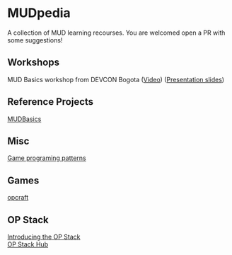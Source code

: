 # MUDpedia
A collection of MUD learning recourses. 
You are welcomed open a PR with some suggestions!


## Workshops
MUD Basics workshop from DEVCON Bogota ([Video](https://drive.google.com/file/d/1aBw9UW7lrsMZBiCiXsJCVyukfAVrqlEZ/view)) ([Presentation slides](https://www.figma.com/file/n4Ld4tpaiymotp9mRH5Te9/Mud-Workshop?node-id=1%3A14))


## Reference Projects
[MUDBasics](https://github.com/latticexyz/mudbasics)

## Misc
[Game programing patterns](https://gameprogrammingpatterns.com/)

## Games
[opcraft](https://opcraft.mud.dev/)

## OP Stack
[Introducing the OP Stack](https://optimism.mirror.xyz/fLk5UGjZDiXFuvQh6R_HscMQuuY9ABYNF7PI76-qJYs) \
[OP Stack Hub](https://oplabs.notion.site/External-OP-Stack-Hub-970a0720eade4feb8e9743d6e65d5e60)
